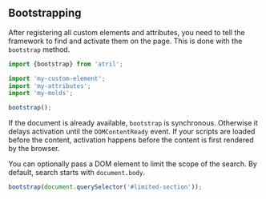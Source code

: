 ## Bootstrapping

After registering all custom elements and attributes, you need to tell the
framework to find and activate them on the page. This is done with the
`bootstrap` method.

```typescript
import {bootstrap} from 'atril';

import 'my-custom-element';
import 'my-attributes';
import 'my-molds';

bootstrap();
```

If the document is already available, `bootstrap` is synchronous. Otherwise it
delays activation until the `DOMContentReady` event. If your scripts are loaded
before the content, activation happens before the content is first rendered by
the browser.

You can optionally pass a DOM element to limit the scope of the search. By
default, search starts with `document.body`.

```typescript
bootstrap(document.querySelector('#limited-section'));
```
